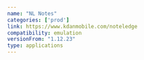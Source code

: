 ```yaml
---
name: "NL Notes"
categories: ['prod']
link: https://www.kdanmobile.com/noteledge
compatibility: emulation
versionFrom: "1.12.23"
type: applications
---
```


